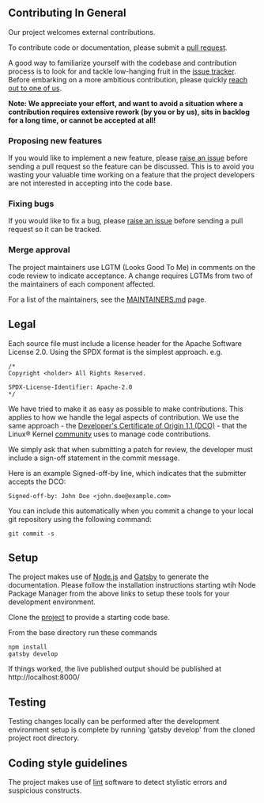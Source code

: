 ## Contributing In General

Our project welcomes external contributions.

To contribute code or documentation, please submit a [pull request](https://github.com/merative/acd-containers/pulls).

A good way to familiarize yourself with the codebase and contribution process is
to look for and tackle low-hanging fruit in the [issue tracker](https://github.com/merative/acd-containers/issues).
Before embarking on a more ambitious contribution, please quickly [reach out to one of us](MAINTAINERS.md).

**Note: We appreciate your effort, and want to avoid a situation where a contribution
requires extensive rework (by you or by us), sits in backlog for a long time, or
cannot be accepted at all!**

### Proposing new features

If you would like to implement a new feature, please [raise an issue](https://github.com/merative/acd-containers/issues)
before sending a pull request so the feature can be discussed. This is to avoid
you wasting your valuable time working on a feature that the project developers
are not interested in accepting into the code base.

### Fixing bugs

If you would like to fix a bug, please [raise an issue](https://github.com/merative/acd-containers/issues) before sending a
pull request so it can be tracked.

### Merge approval

The project maintainers use LGTM (Looks Good To Me) in comments on the code
review to indicate acceptance. A change requires LGTMs from two of the
maintainers of each component affected.

For a list of the maintainers, see the [MAINTAINERS.md](MAINTAINERS.md) page.

## Legal

Each source file must include a license header for the Apache
Software License 2.0. Using the SPDX format is the simplest approach.
e.g.

```
/*
Copyright <holder> All Rights Reserved.

SPDX-License-Identifier: Apache-2.0
*/
```

We have tried to make it as easy as possible to make contributions. This
applies to how we handle the legal aspects of contribution. We use the
same approach - the [Developer's Certificate of Origin 1.1 (DCO)](https://github.com/hyperledger/fabric/blob/master/docs/source/DCO1.1.txt) - that the Linux® Kernel [community](https://elinux.org/Developer_Certificate_Of_Origin)
uses to manage code contributions.

We simply ask that when submitting a patch for review, the developer
must include a sign-off statement in the commit message.

Here is an example Signed-off-by line, which indicates that the
submitter accepts the DCO:

```
Signed-off-by: John Doe <john.doe@example.com>
```

You can include this automatically when you commit a change to your
local git repository using the following command:

```
git commit -s
```

## Setup

The project makes use of [Node.js](https://nodejs.org/en/) and [Gatsby](https://www.gatsbyjs.com/docs/) to generate the documentation.
Please follow the installation instructions starting wtih Node Package Manager from the above links to setup these tools for your development environment.

Clone the [project](https://github.com/merative/acd-containers) to provide a starting code base.

From the base directory run these commands
```
npm install
gatsby develop
```
If things worked, the live published output should be published at http://localhost:8000/

## Testing

Testing changes locally can be performed after the development environment setup is complete by running 'gatsby develop' from the cloned project root directory.

## Coding style guidelines

The project makes use of [lint](https://eslint.org/) software to detect stylistic errors and suspicious constructs.
